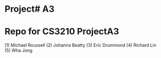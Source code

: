 # Project# A3
# Repo for CS3210 ProjectA3

(1) Michael Roussell
(2) Johanna Beatty
(3) Eric Drummond
(4) Richard Lin
(5) Wha Jong
